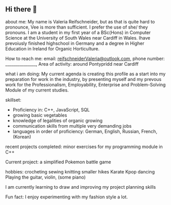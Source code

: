 ## Hi there 👋

about me:
My name is Valeria Reifschneider, but as that is quite hard to pronounce, Vee is more than sufficient. I prefer the use of she/ they pronouns.
I am a student in my first year of a BSc(Hons) in Computer Science at the University of South Wales near Cardiff in Wales.
Ihave prevoiusly finished highschool in Germany and a degree in Higher Education in Ireland for Organic Horticulture.

How to reach me:
email: reifschneiderValeria@outlook.com,  phone number: _______________, Area of activity: around Pontypridd near Cardiff

what i am doing:
My current agenda is creating this profile as a start into my preparation for work in the industry, by presenting myself and my prevous work for the Professionalism, Employability, Enterprise and Problem-Solving Module of my current studies.

skillset:
- Proficiency in: C++, JavaScript, SQL
- growing basic vegetables
- knowledge of legalities of organic growing
- communication skills from multiple very demanding jobs
- languages in order of proficiency: German, English, Russian, French, (Korean)

recent projects completed:
minor exercises for my programming module in C++

Current project:
a simplified Pokemon battle game

hobbies:
crocheting
sewing
knitting
smaller hikes
Karate
Kpop dancing
Playing the guitar, violin, (some piano)

I am currently learning to draw and improving my project planning skills

Fun fact: I enjoy experimenting with my fashion style a lot.
